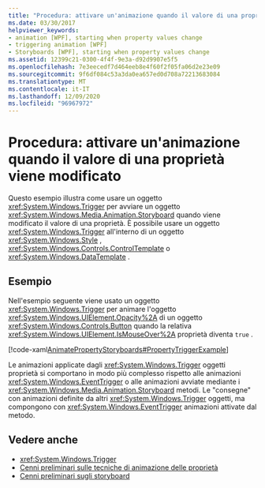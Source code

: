 ```yaml
---
title: "Procedura: attivare un'animazione quando il valore di una proprietà viene modificato"
ms.date: 03/30/2017
helpviewer_keywords:
- animation [WPF], starting when property values change
- triggering animation [WPF]
- Storyboards [WPF], starting when property values change
ms.assetid: 12399c21-0300-4f4f-9e3a-d92d9907e5f5
ms.openlocfilehash: 7e3eecedf7d464eeb8e4f60f2f05fa06d2e23e09
ms.sourcegitcommit: 9f6df084c53a3da0ea657ed0d708a72213683084
ms.translationtype: MT
ms.contentlocale: it-IT
ms.lasthandoff: 12/09/2020
ms.locfileid: "96967972"
---
```

# <a name="how-to-trigger-an-animation-when-a-property-value-changes"></a>Procedura: attivare un'animazione quando il valore di una proprietà viene modificato
Questo esempio illustra come usare un oggetto <xref:System.Windows.Trigger> per avviare un oggetto <xref:System.Windows.Media.Animation.Storyboard> quando viene modificato il valore di una proprietà. È possibile usare un oggetto <xref:System.Windows.Trigger> all'interno di un oggetto <xref:System.Windows.Style> , <xref:System.Windows.Controls.ControlTemplate> o <xref:System.Windows.DataTemplate> .  
  
## <a name="example"></a>Esempio  
 Nell'esempio seguente viene usato un oggetto <xref:System.Windows.Trigger> per animare l'oggetto <xref:System.Windows.UIElement.Opacity%2A> di un oggetto <xref:System.Windows.Controls.Button> quando la relativa <xref:System.Windows.UIElement.IsMouseOver%2A> proprietà diventa `true` .  
  
 [!code-xaml[AnimatePropertyStoryboards#PropertyTriggerExample](~/samples/snippets/xaml/VS_Snippets_Wpf/AnimatePropertyStoryboards/XAML/PropertyTriggerExample.xaml#propertytriggerexample)]  
  
 Le animazioni applicate dagli <xref:System.Windows.Trigger> oggetti proprietà si comportano in modo più complesso rispetto alle animazioni <xref:System.Windows.EventTrigger> o alle animazioni avviate mediante i <xref:System.Windows.Media.Animation.Storyboard> metodi.  Le "consegne" con animazioni definite da altri <xref:System.Windows.Trigger> oggetti, ma compongono con <xref:System.Windows.EventTrigger> animazioni attivate dal metodo.  
  
## <a name="see-also"></a>Vedere anche

- <xref:System.Windows.Trigger>
- [Cenni preliminari sulle tecniche di animazione delle proprietà](property-animation-techniques-overview.md)
- [Cenni preliminari sugli storyboard](storyboards-overview.md)
